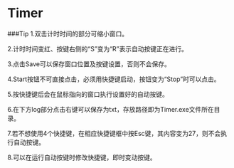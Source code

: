 Timer
=====

###Tip
1.双击计时时间的部分可缩小窗口。

2.计时时间变红、按键右侧的“S”变为“R”表示自动按键正在进行。

3.点击Save可以保存窗口位置及按键设置，否则不会保存。

4.Start按钮不可直接点击，必须用快捷键启动，按钮变为“Stop”时可以点击。

5.按快捷键后会在鼠标指向的窗口执行设置好的自动按键。

6.在下方log部分点击右键可以保存为txt，存放路径即为Timer.exe文件所在目录。

7.若不想使用4个快捷键，在相应快捷键框中按Esc键，其内容变为27，则不会执行自动按键。

8.可以在运行自动按键时修改快捷键，即时变动按键。

